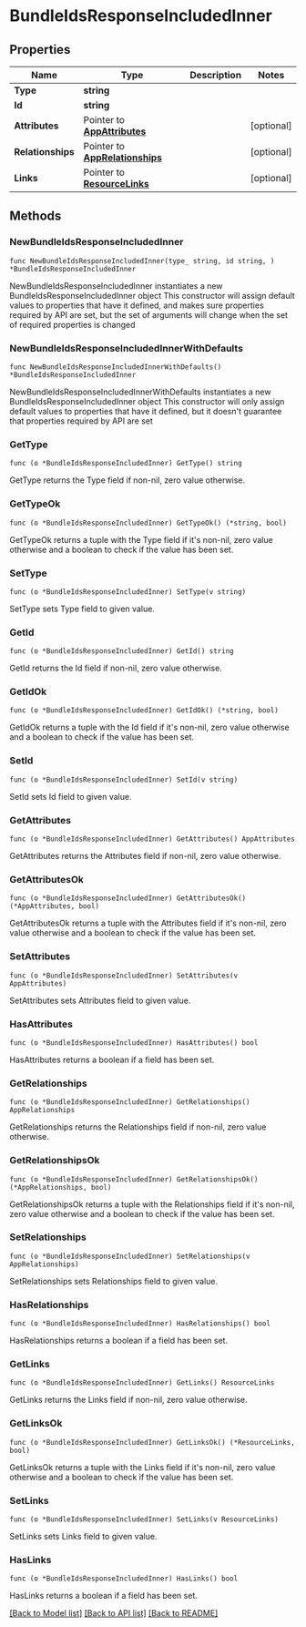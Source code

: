# BundleIdsResponseIncludedInner

## Properties

Name | Type | Description | Notes
------------ | ------------- | ------------- | -------------
**Type** | **string** |  | 
**Id** | **string** |  | 
**Attributes** | Pointer to [**AppAttributes**](AppAttributes.md) |  | [optional] 
**Relationships** | Pointer to [**AppRelationships**](AppRelationships.md) |  | [optional] 
**Links** | Pointer to [**ResourceLinks**](ResourceLinks.md) |  | [optional] 

## Methods

### NewBundleIdsResponseIncludedInner

`func NewBundleIdsResponseIncludedInner(type_ string, id string, ) *BundleIdsResponseIncludedInner`

NewBundleIdsResponseIncludedInner instantiates a new BundleIdsResponseIncludedInner object
This constructor will assign default values to properties that have it defined,
and makes sure properties required by API are set, but the set of arguments
will change when the set of required properties is changed

### NewBundleIdsResponseIncludedInnerWithDefaults

`func NewBundleIdsResponseIncludedInnerWithDefaults() *BundleIdsResponseIncludedInner`

NewBundleIdsResponseIncludedInnerWithDefaults instantiates a new BundleIdsResponseIncludedInner object
This constructor will only assign default values to properties that have it defined,
but it doesn't guarantee that properties required by API are set

### GetType

`func (o *BundleIdsResponseIncludedInner) GetType() string`

GetType returns the Type field if non-nil, zero value otherwise.

### GetTypeOk

`func (o *BundleIdsResponseIncludedInner) GetTypeOk() (*string, bool)`

GetTypeOk returns a tuple with the Type field if it's non-nil, zero value otherwise
and a boolean to check if the value has been set.

### SetType

`func (o *BundleIdsResponseIncludedInner) SetType(v string)`

SetType sets Type field to given value.


### GetId

`func (o *BundleIdsResponseIncludedInner) GetId() string`

GetId returns the Id field if non-nil, zero value otherwise.

### GetIdOk

`func (o *BundleIdsResponseIncludedInner) GetIdOk() (*string, bool)`

GetIdOk returns a tuple with the Id field if it's non-nil, zero value otherwise
and a boolean to check if the value has been set.

### SetId

`func (o *BundleIdsResponseIncludedInner) SetId(v string)`

SetId sets Id field to given value.


### GetAttributes

`func (o *BundleIdsResponseIncludedInner) GetAttributes() AppAttributes`

GetAttributes returns the Attributes field if non-nil, zero value otherwise.

### GetAttributesOk

`func (o *BundleIdsResponseIncludedInner) GetAttributesOk() (*AppAttributes, bool)`

GetAttributesOk returns a tuple with the Attributes field if it's non-nil, zero value otherwise
and a boolean to check if the value has been set.

### SetAttributes

`func (o *BundleIdsResponseIncludedInner) SetAttributes(v AppAttributes)`

SetAttributes sets Attributes field to given value.

### HasAttributes

`func (o *BundleIdsResponseIncludedInner) HasAttributes() bool`

HasAttributes returns a boolean if a field has been set.

### GetRelationships

`func (o *BundleIdsResponseIncludedInner) GetRelationships() AppRelationships`

GetRelationships returns the Relationships field if non-nil, zero value otherwise.

### GetRelationshipsOk

`func (o *BundleIdsResponseIncludedInner) GetRelationshipsOk() (*AppRelationships, bool)`

GetRelationshipsOk returns a tuple with the Relationships field if it's non-nil, zero value otherwise
and a boolean to check if the value has been set.

### SetRelationships

`func (o *BundleIdsResponseIncludedInner) SetRelationships(v AppRelationships)`

SetRelationships sets Relationships field to given value.

### HasRelationships

`func (o *BundleIdsResponseIncludedInner) HasRelationships() bool`

HasRelationships returns a boolean if a field has been set.

### GetLinks

`func (o *BundleIdsResponseIncludedInner) GetLinks() ResourceLinks`

GetLinks returns the Links field if non-nil, zero value otherwise.

### GetLinksOk

`func (o *BundleIdsResponseIncludedInner) GetLinksOk() (*ResourceLinks, bool)`

GetLinksOk returns a tuple with the Links field if it's non-nil, zero value otherwise
and a boolean to check if the value has been set.

### SetLinks

`func (o *BundleIdsResponseIncludedInner) SetLinks(v ResourceLinks)`

SetLinks sets Links field to given value.

### HasLinks

`func (o *BundleIdsResponseIncludedInner) HasLinks() bool`

HasLinks returns a boolean if a field has been set.


[[Back to Model list]](../README.md#documentation-for-models) [[Back to API list]](../README.md#documentation-for-api-endpoints) [[Back to README]](../README.md)


